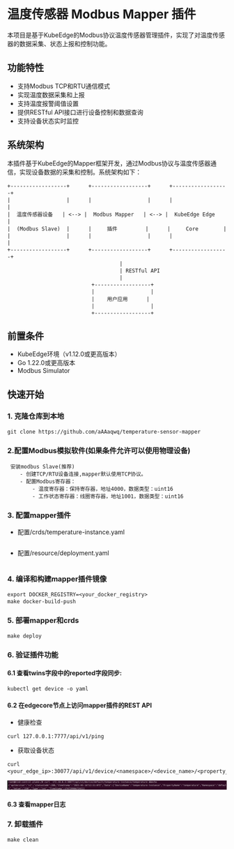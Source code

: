 # 温度传感器 Modbus Mapper 插件

本项目是基于KubeEdge的Modbus协议温度传感器管理插件，实现了对温度传感器的数据采集、状态上报和控制功能。

## 功能特性

- 支持Modbus TCP和RTU通信模式
- 实现温度数据采集和上报
- 支持温度报警阈值设置
- 提供RESTful API接口进行设备控制和数据查询
- 支持设备状态实时监控

## 系统架构

本插件基于KubeEdge的Mapper框架开发，通过Modbus协议与温度传感器通信，实现设备数据的采集和控制。系统架构如下：

```
+------------------+      +------------------+      +------------------+
|                  |      |                  |      |                  |
|  温度传感器设备   | <--> |  Modbus Mapper   | <--> |  KubeEdge Edge   |
|  (Modbus Slave)  |      |     插件         |      |     Core        |
|                  |      |                  |      |                  |
+------------------+      +------------------+      +------------------+
                                    |
                                    | RESTful API
                                    |
                           +------------------+
                           |                  |
                           |    用户应用      |
                           |                  |
                           +------------------+
```

## 前置条件

- KubeEdge环境（v1.12.0或更高版本）
- Go 1.22.0或更高版本
- Modbus Simulator

## 快速开始

### 1. 克隆仓库到本地
```
git clone https://github.com/aAAaqwq/temperature-sensor-mapper
```

### 2.配置Modbus模拟软件(如果条件允许可以使用物理设备)
```
 安装modbus Slave(推荐)
    - 创建TCP/RTU设备连接,mapper默认使用TCP协议。
    - 配置Modbus寄存器：
        - 温度寄存器：保持寄存器，地址4000，数据类型：uint16
        - 工作状态寄存器：线圈寄存器，地址1001，数据类型：uint16
```

### 3. 配置mapper插件
 - 配置/crds/temperature-instance.yaml
 ```

 ```
 - 配置/resource/deployment.yaml
 ```
 ``` 
### 4. 编译和构建mapper插件镜像
```
export DOCKER_REGISTRY=<your_docker_registry>
make docker-build-push
```

### 5. 部署mapper和crds
```
make deploy
```
### 6. 验证插件功能
#### 6.1 查看twins字段中的reported字段同步:
```
kubectl get device -o yaml 
```
#### 6.2 在edgecore节点上访问mapper插件的REST API
- 健康检查
```
curl 127.0.0.1:7777/api/v1/ping 
```
- 获取设备状态
```
curl <your_edge_ip>:30077/api/v1/device/<namespace>/<device_name>/<property_name>
```
<img src="./img/getTemp.png">

#### 6.3 查看mapper日志

### 7. 卸载插件
```
make clean
```

